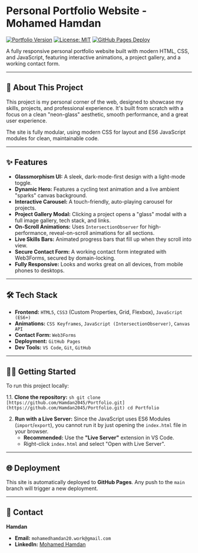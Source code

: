 # Personal Portfolio Website - Mohamed Hamdan

[![Portfolio Version](https://img.shields.io/badge/version-1.0.0-blue.svg?style=for-the-badge)](https://github.com/Hamdan2045/Portfolio)
[![License: MIT](https://img.shields.io/badge/License-MIT-green.svg?style=for-the-badge)](https://opensource.org/licenses/MIT)
[![GitHub Pages Deploy](https://img.shields.io/github/deployments/Hamdan2045/Portfolio/production?label=WEBSITE&style=for-the-badge)](https://Hamdan2045.github.io/Portfolio/)

A fully responsive personal portfolio website built with modern HTML, CSS, and JavaScript, featuring interactive animations, a project gallery, and a working contact form.



---

## 🚀 About This Project

This project is my personal corner of the web, designed to showcase my skills, projects, and professional experience. It's built from scratch with a focus on a clean "neon-glass" aesthetic, smooth performance, and a great user experience.

The site is fully modular, using modern CSS for layout and ES6 JavaScript modules for clean, maintainable code.

---

## ✨ Features

* **Glassmorphism UI:** A sleek, dark-mode-first design with a light-mode toggle.
* **Dynamic Hero:** Features a cycling text animation and a live ambient "sparks" canvas background.
* **Interactive Carousel:** A touch-friendly, auto-playing carousel for projects.
* **Project Gallery Modal:** Clicking a project opens a "glass" modal with a full image gallery, tech stack, and links.
* **On-Scroll Animations:** Uses `IntersectionObserver` for high-performance, reveal-on-scroll animations for all sections.
* **Live Skills Bars:** Animated progress bars that fill up when they scroll into view.
* **Secure Contact Form:** A working contact form integrated with Web3Forms, secured by domain-locking.
* **Fully Responsive:** Looks and works great on all devices, from mobile phones to desktops.

---

## 🛠️ Tech Stack

* **Frontend:** `HTML5`, `CSS3` (Custom Properties, Grid, Flexbox), `JavaScript (ES6+)`
* **Animations:** `CSS Keyframes`, `JavaScript (IntersectionObserver)`, `Canvas API`
* **Contact Form:** `Web3Forms`
* **Deployment:** `GitHub Pages`
* **Dev Tools:** `VS Code`, `Git`, `GitHub`

---

## 🏃‍♂️ Getting Started

To run this project locally:

1.1.  **Clone the repository:**
    ```sh
    git clone [https://github.com/Hamdan2045/Portfolio.git](https://github.com/Hamdan2045/Portfolio.git)
    cd Portfolio
    ```

2.  **Run with a Live Server:**
    Since the JavaScript uses ES6 Modules (`import`/`export`), you cannot run it by just opening the `index.html` file in your browser.
    * **Recommended:** Use the **"Live Server"** extension in VS Code.
    * Right-click `index.html` and select "Open with Live Server".

---

## 🌐 Deployment

This site is automatically deployed to **GitHub Pages**. Any push to the `main` branch will trigger a new deployment.

---

## 📧 Contact

**Hamdan**
* **Email:** `mohamedhamdan20.work@gmail.com`
* **LinkedIn:** [Mohamed Hamdan](https://www.linkedin.com/in/mohamed-hamdan-2b5116298)
